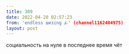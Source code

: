 ```yaml
---
title: 309
date: 2022-04-20 02:57:23
from: 'endless шизing ⍼' (channel1162404975)
layout: post
---
```


социальность на нуле в последнее время чёт
